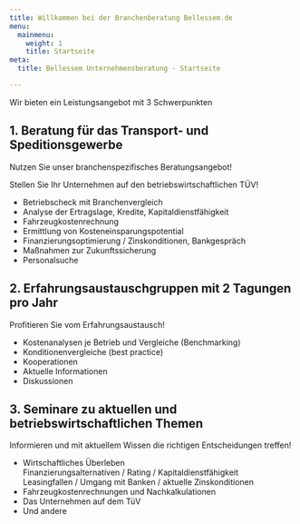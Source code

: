 ```yaml
---
title: Willkommen bei der Branchenberatung Bellessem.de
menu:
  mainmenu:
    weight: 1
    title: Startseite
meta:
  title: Bellessem Unternehmensberatung - Startseite

---
```

Wir bieten ein Leistungsangebot mit 3 Schwerpunkten

## 1. Beratung für das Transport- und Speditionsgewerbe

Nutzen Sie unser branchenspezifisches Beratungsangebot!

Stellen Sie Ihr Unternehmen auf den betriebswirtschaftlichen TÜV!

* Betriebscheck mit Branchenvergleich
* Analyse der Ertragslage, Kredite, Kapitaldienstfähigkeit
* Fahrzeugkostenrechnung
* Ermittlung von Kosteneinsparungspotential
* Finanzierungsoptimierung / Zinskonditionen, Bankgespräch
* Maßnahmen zur Zukunftssicherung
* Personalsuche

## 2. Erfahrungsaustauschgruppen mit 2 Tagungen pro Jahr

Profitieren Sie vom Erfahrungsaustausch!

* Kostenanalysen je Betrieb und Vergleiche (Benchmarking)
* Konditionenvergleiche (best practice)
* Kooperationen
* Aktuelle Informationen
* Diskussionen

## 3. Seminare zu aktuellen und betriebswirtschaftlichen Themen

Informieren und mit aktuellem Wissen die richtigen Entscheidungen treffen!

* Wirtschaftliches Überleben  
  Finanzierungsalternativen / Rating / Kapitaldienstfähigkeit  
  Leasingfallen / Umgang mit Banken / aktuelle Zinskonditionen
* Fahrzeugkostenrechnungen und Nachkalkulationen
* Das Unternehmen auf dem TüV
* Und andere